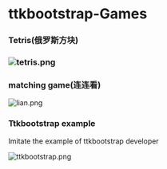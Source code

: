 # ttkbootstrap-Games

### Tetris(俄罗斯方块)

### ![tetris.png](https://s2.loli.net/2022/09/08/WFaMpre2dsI9H3D.png)

### matching game(连连看)

![lian.png](https://s2.loli.net/2022/09/08/3DwgJKOQMUFPGjv.png)

### Ttkbootstrap example

Imitate the example of ttkbootstrap developer

![ttkbootstrap.png](https://s2.loli.net/2022/09/08/tzNkMhcROFDbwPI.png)
